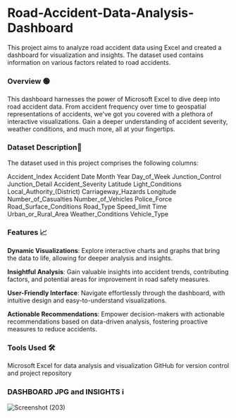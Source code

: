 # Road-Accident-Data-Analysis-Dashboard
This project aims to analyze road accident data using Excel and created a dashboard for visualization and insights. The dataset used contains information on various factors related to road accidents.

### **Overview** 🟢

This dashboard harnesses the power of Microsoft Excel to dive deep into road accident data. From accident frequency over time to geospatial representations of accidents, we've got you covered with a plethora of interactive visualizations. Gain a deeper understanding of accident severity, weather conditions, and much more, all at your fingertips.

### **Dataset Description**📗

The dataset used in this project comprises the following columns:

Accident_Index
Accident Date
Month
Year
Day_of_Week
Junction_Control
Junction_Detail
Accident_Severity
Latitude
Light_Conditions
Local_Authority_(District)
Carriageway_Hazards
Longitude
Number_of_Casualties
Number_of_Vehicles
Police_Force
Road_Surface_Conditions
Road_Type
Speed_limit
Time
Urban_or_Rural_Area
Weather_Conditions
Vehicle_Type


### **Features** 📈

**Dynamic Visualizations**: Explore interactive charts and graphs that bring the data to life, allowing for deeper analysis and insights.

**Insightful Analysis**: Gain valuable insights into accident trends, contributing factors, and potential areas for improvement in road safety measures.

**User-Friendly Interface**: Navigate effortlessly through the dashboard, with intuitive design and easy-to-understand visualizations.

**Actionable Recommendations**: Empower decision-makers with actionable recommendations based on data-driven analysis, fostering proactive measures to reduce accidents.


### **Tools Used** 🛠

Microsoft Excel for data analysis and visualization
GitHub for version control and project repository


### **DASHBOARD JPG and INSIGHTS** ℹ


![Screenshot (203)](https://github.com/vasa4k/Road-Accident-Data-Analysis-Dashboard/assets/74816653/48dd518f-df71-4231-8c1f-0c9df932f4a5)
